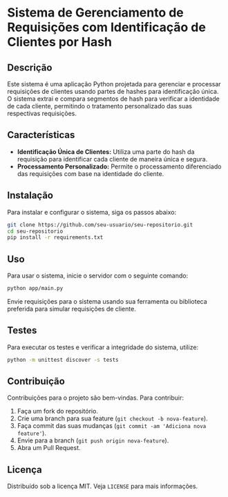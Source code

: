 # Sistema de Gerenciamento de Requisições com Identificação de Clientes por Hash

## Descrição
Este sistema é uma aplicação Python projetada para gerenciar e processar requisições de clientes usando partes de hashes para identificação única. O sistema extrai e compara segmentos de hash para verificar a identidade de cada cliente, permitindo o tratamento personalizado das suas respectivas requisições.

## Características
- **Identificação Única de Clientes:** Utiliza uma parte do hash da requisição para identificar cada cliente de maneira única e segura.
- **Processamento Personalizado:** Permite o processamento diferenciado das requisições com base na identidade do cliente.

## Instalação
Para instalar e configurar o sistema, siga os passos abaixo:

```bash
git clone https://github.com/seu-usuario/seu-repositorio.git
cd seu-repositorio
pip install -r requirements.txt
```

## Uso
Para usar o sistema, inicie o servidor com o seguinte comando:

```bash
python app/main.py
```

Envie requisições para o sistema usando sua ferramenta ou biblioteca preferida para simular requisições de cliente.

## Testes
Para executar os testes e verificar a integridade do sistema, utilize:

```bash
python -m unittest discover -s tests
```

## Contribuição
Contribuições para o projeto são bem-vindas. Para contribuir:

1. Faça um fork do repositório.
2. Crie uma branch para sua feature (`git checkout -b nova-feature`).
3. Faça commit das suas mudanças (`git commit -am 'Adiciona nova feature'`).
4. Envie para a branch (`git push origin nova-feature`).
5. Abra um Pull Request.

## Licença
Distribuído sob a licença MIT. Veja `LICENSE` para mais informações.

